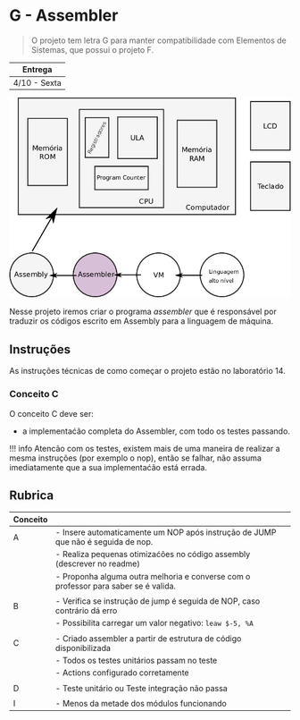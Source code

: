 # G - Assembler

> O projeto tem letra G para manter compatibilidade com Elementos de Sistemas, que possui o projeto F.

| Entrega      |
|--------------|
| 4/10 - Sexta |

![Assembly](figs/H-Assembler/sistema-assembler.png)

Nesse projeto iremos criar o programa *assembler* que é responsável por traduzir os códigos escrito em Assembly para a linguagem de máquina.

## Instruções 

As instruções técnicas de como começar o projeto estão no laboratório 14.

### Conceito C

O conceito C deve ser:

- a implementaćão completa do Assembler, com todo os testes passando.

!!! info
    Atencão com os testes, existem mais de uma maneira de realizar a mesma instruções (por exemplo o nop), então se falhar, não assuma imediatamente que a sua implementaćão está errada.

## Rubrica

| Conceito |                                                                                     |
|----------|-------------------------------------------------------------------------------------|
| A        | - Insere automaticamente um NOP após instrução de JUMP que não é seguida de nop.    |
|          | - Realiza pequenas otimizaćões no código assembly (descrever no readme)             |
|          | - Proponha alguma outra melhoria e converse com o professor para saber se é valida. |
|          |                                                                                     |
| B        | - Verifica se instrução de jump é seguida de NOP, caso contrário dá erro            |
|          | - Possibilita carregar um valor negativo: `leaw $-5, %A`                            |
|          |                                                                                     |
| C        | - Criado assembler a partir de estrutura de código disponibilizada                  |
|          | - Todos os testes unitários passam no teste                                         |
|          | - Actions configurado corretamente                                                  |
|          |                                                                                     |
| D        | - Teste unitário ou Teste integração não passa                                      |
|          |                                                                                     |
| I        | - Menos da metade dos módulos funcionando                                           |

